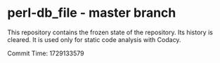 # perl-db_file - master branch

This repository contains the frozen state of the repository.
Its history is cleared. It is used only for static code
analysis with Codacy.

Commit Time: 1729133579
